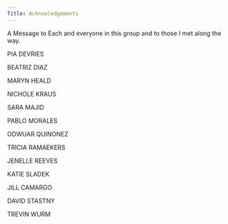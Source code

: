 ```yaml
---
Title: Acknowledgements
---
```


A Message to Each and everyone in this group and to those I met along the way.

PIA DEVRIES

BEATRIZ DIAZ

MARYN HEALD

NICHOLE KRAUS

SARA MAJID

PABLO MORALES

ODWUAR QUINONEZ

TRICIA RAMAEKERS

JENELLE REEVES

KATIE SLADEK

JILL CAMARGO

DAVID STASTNY

TREVIN WURM